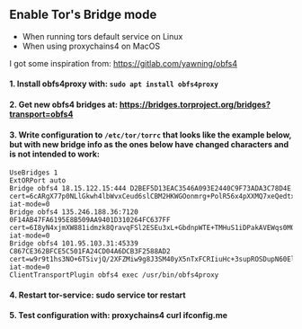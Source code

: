 ## Enable Tor's Bridge mode
- When running tors default service on Linux
- When using proxychains4 on MacOS

I got some inspiration from: https://gitlab.com/yawning/obfs4

#### 1. Install obfs4proxy with:    `sudo apt install obfs4proxy`
#### 2. Get new obfs4 bridges at:   https://bridges.torproject.org/bridges?transport=obfs4
#### 3. Write configuration to `/etc/tor/torrc` that looks like the example below, but with new bridge info as the ones below have changed characters and is not intended to work:
````
UseBridges 1 
ExtORPort auto
Bridge obfs4 18.15.122.15:444 D2BEF5D13EAC3546A093E2440C9F73ADA3C78D4E cert=6cARgX77p0NLlGkwh4lbWvxCeud6slCBM2HKWGOonmrg+PolR56x4pXXMQ7xeQedtxrxeA iat-mode=0
Bridge obfs4 135.246.188.36:7120 0F14AB47FA6195E8B509AA9401D310264FC637FF cert=6I8yN4xjmXW881idmzk8QravqFSl2ESEu3xL+GbdnpWTE+TMHuS1iDPakAVEWqs0MQuMaQ iat-mode=0
Bridge obfs4 101.95.103.31:45339 C867CE362BFCE5C501FA24CD04A6DCB3F2588AD2 cert=w9r9t1hs3NO+6TSivjQ/2XFZMiw9g8J3SM40yX5nTxFCRIiuHc+3supROSDupN60ElZ7VA iat-mode=0
ClientTransportPlugin obfs4 exec /usr/bin/obfs4proxy
````
#### 4. Restart tor-service:       sudo service tor restart
#### 5. Test configuration with:   proxychains4 curl ifconfig.me
